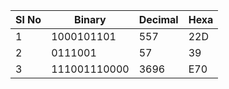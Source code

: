 
| Sl No | Binary       | Decimal | Hexa |
| ----- | ------------ | ------- | ---- |
| 1     | 1000101101   | 557     | 22D  |
| 2     | 0111001      | 57      | 39   |
| 3     | 111001110000 | 3696    | E70  |
